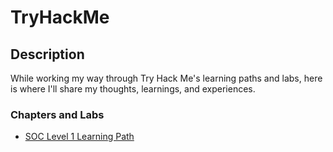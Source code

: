 <h1>TryHackMe</h1>

<h2>Description</h2>

While working my way through Try Hack Me's learning paths and labs, here is where I'll share my thoughts, learnings, and experiences.

<h3>Chapters and Labs</h3>

- <a href="SOC Level 1 Learning Path">SOC Level 1 Learning Path</a>
